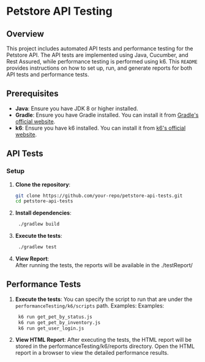 # Petstore API Testing

## Overview

This project includes automated API tests and performance testing for the Petstore API. The API tests are implemented using Java, Cucumber, and Rest Assured, while performance testing is performed using k6. This `README` provides instructions on how to set up, run, and generate reports for both API tests and performance tests.

## Prerequisites

- **Java**: Ensure you have JDK 8 or higher installed.
- **Gradle**: Ensure you have Gradle installed. You can install it from [Gradle's official website](https://gradle.org/install/).
- **k6**: Ensure you have k6 installed. You can install it from [k6's official website](https://k6.io/docs/getting-started/installation/).

## API Tests
### Setup

1. **Clone the repository**:

   ```bash
   git clone https://github.com/your-repo/petstore-api-tests.git
   cd petstore-api-tests

2. **Install dependencies**:
   ```bash
    ./gradlew build

3. **Execute the tests**:
   ```bash
    ./gradlew test
   
4. **View Report**:  
   After running the tests, the reports will be available in the ./testReport/

## Performance Tests

1. **Execute the tests**:
   You can specify the script to run that are under the `performanceTesting/k6/scripts` path. Examples:
   Examples:
   ```bash
    k6 run get_pet_by_status.js  
    k6 run get_pet_by_inventory.js  
    k6 run get_user_login.js  
   
2.  **View HTML Report**:
    After executing the tests, the HTML report will be stored in the performanceTesting/k6/reports directory. Open the HTML report in a browser to view the detailed performance results.
